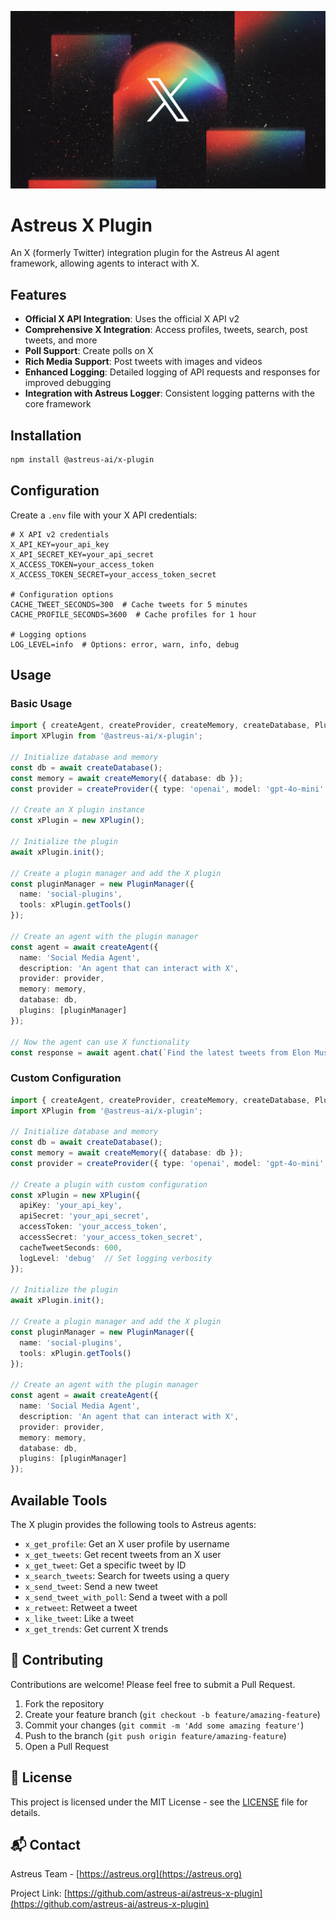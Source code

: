 ![X Plugin](src/assets/x-plugin.webp)

# Astreus X Plugin

An X (formerly Twitter) integration plugin for the Astreus AI agent framework, allowing agents to interact with X.

## Features

- **Official X API Integration**: Uses the official X API v2
- **Comprehensive X Integration**: Access profiles, tweets, search, post tweets, and more
- **Poll Support**: Create polls on X
- **Rich Media Support**: Post tweets with images and videos
- **Enhanced Logging**: Detailed logging of API requests and responses for improved debugging
- **Integration with Astreus Logger**: Consistent logging patterns with the core framework

## Installation

```bash
npm install @astreus-ai/x-plugin
```

## Configuration

Create a `.env` file with your X API credentials:

```env
# X API v2 credentials
X_API_KEY=your_api_key
X_API_SECRET_KEY=your_api_secret
X_ACCESS_TOKEN=your_access_token
X_ACCESS_TOKEN_SECRET=your_access_token_secret

# Configuration options
CACHE_TWEET_SECONDS=300  # Cache tweets for 5 minutes
CACHE_PROFILE_SECONDS=3600  # Cache profiles for 1 hour

# Logging options
LOG_LEVEL=info  # Options: error, warn, info, debug
```

## Usage

### Basic Usage

```typescript
import { createAgent, createProvider, createMemory, createDatabase, PluginManager } from '@astreus-ai/astreus';
import XPlugin from '@astreus-ai/x-plugin';

// Initialize database and memory
const db = await createDatabase();
const memory = await createMemory({ database: db });
const provider = createProvider({ type: 'openai', model: 'gpt-4o-mini' });

// Create an X plugin instance
const xPlugin = new XPlugin();

// Initialize the plugin
await xPlugin.init();

// Create a plugin manager and add the X plugin
const pluginManager = new PluginManager({
  name: 'social-plugins',
  tools: xPlugin.getTools()
});

// Create an agent with the plugin manager
const agent = await createAgent({
  name: 'Social Media Agent',
  description: 'An agent that can interact with X',
  provider: provider,
  memory: memory,
  database: db,
  plugins: [pluginManager]
});

// Now the agent can use X functionality
const response = await agent.chat(`Find the latest tweets from Elon Musk and summarize them.`);
```

### Custom Configuration

```typescript
import { createAgent, createProvider, createMemory, createDatabase, PluginManager } from '@astreus-ai/astreus';
import XPlugin from '@astreus-ai/x-plugin';

// Initialize database and memory
const db = await createDatabase();
const memory = await createMemory({ database: db });
const provider = createProvider({ type: 'openai', model: 'gpt-4o-mini' });

// Create a plugin with custom configuration
const xPlugin = new XPlugin({
  apiKey: 'your_api_key',
  apiSecret: 'your_api_secret',
  accessToken: 'your_access_token',
  accessSecret: 'your_access_token_secret',
  cacheTweetSeconds: 600,
  logLevel: 'debug'  // Set logging verbosity
});

// Initialize the plugin
await xPlugin.init();

// Create a plugin manager and add the X plugin
const pluginManager = new PluginManager({
  name: 'social-plugins',
  tools: xPlugin.getTools()
});

// Create an agent with the plugin manager
const agent = await createAgent({
  name: 'Social Media Agent',
  description: 'An agent that can interact with X',
  provider: provider,
  memory: memory,
  database: db,
  plugins: [pluginManager]
});
```

## Available Tools

The X plugin provides the following tools to Astreus agents:

- `x_get_profile`: Get an X user profile by username
- `x_get_tweets`: Get recent tweets from an X user
- `x_get_tweet`: Get a specific tweet by ID
- `x_search_tweets`: Search for tweets using a query
- `x_send_tweet`: Send a new tweet
- `x_send_tweet_with_poll`: Send a tweet with a poll
- `x_retweet`: Retweet a tweet
- `x_like_tweet`: Like a tweet
- `x_get_trends`: Get current X trends

## 🤝 Contributing

Contributions are welcome! Please feel free to submit a Pull Request.

1. Fork the repository
2. Create your feature branch (`git checkout -b feature/amazing-feature`)
3. Commit your changes (`git commit -m 'Add some amazing feature'`)
4. Push to the branch (`git push origin feature/amazing-feature`)
5. Open a Pull Request

## 📄 License

This project is licensed under the MIT License - see the [LICENSE](LICENSE) file for details.

## 📬 Contact

Astreus Team - [https://astreus.org](https://astreus.org)

Project Link: [https://github.com/astreus-ai/astreus-x-plugin](https://github.com/astreus-ai/astreus-x-plugin) 